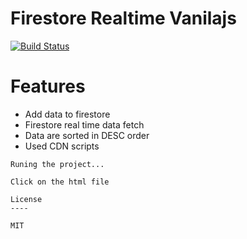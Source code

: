 # Firestore Realtime Vanilajs

[![Build Status](https://travis-ci.org/joemccann/dillinger.svg?branch=master)](https://travis-ci.org/joemccann/dillinger)

# Features

  - Add data to firestore
  - Firestore real time data fetch
  - Data are sorted in DESC order
  - Used CDN scripts
  
```
Runing the project...

Click on the html file

License
----

MIT
